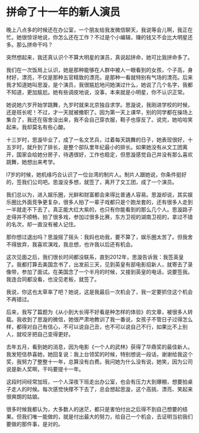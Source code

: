 # 拼命了十一年的新人演员

晚上八点多的时候还在办公室，一个朋友给我发微信聊天，我说等会儿啊，我正在忙。她很惊讶地说，你怎么还在工作？不过是个小编辑，赚的钱又不会比大明星还多。那么拼命干吗？ 

突然想起来，我还真认识个不算大明星的演员，真说起拼命，她可比我拼命多了。 

我们在一次饭局上认识，她是那种能够在人群中被人一眼看到的女孩，个子高，身材好，漂亮，不仅是那种五官精致的漂亮，是那种一看就特别有气场的漂亮。后来我才知道她叫思漩，是个演员，我很尴尬地问她演过什么，她说了几个名字，我都不知道，更加尴尬。她有些调皮地说，没事，本来就是小明星，你不认识正常。 

她说她六岁开始学跳舞，九岁时就来北京独自求学。思漩说，我刚进学校的时候，还是班长呢！不过，才一天就被撤职了。因为第一天上课早，别的同学都在操场上集合了，我还在宿舍没出来，我不会自己穿衣服，鞋子也穿反了。说完，她哈哈笑起来。我却莫名有些心酸。 

十三岁时，思漩毕业了，成了一名文艺兵，过着每天跳舞的日子，她表现很好，十五岁时，就升到了排长，是整个部队里年纪最小的排长。如果她没有从文工团离开，国家会给她分房子，待遇很好，工作也稳定，但思漩感觉自己并没有那么喜欢跳舞，她想出来考学。 

l7岁的时候，她机缘巧合认识了一位台湾的制片人。制片人跟她说，你条件挺好的，签我们公司吧。思漩没多想，就签了，离开了文工团，成了一个演员。 

我们总以为，进入娱乐圈，光鲜和财富都会来得比普通人容易。思漩却说，其实娱乐圈比外面竞争更复杂，很多人拍了一辈子戏都只是个跑龙套的，还有很多人走到一半就走不下去了，真正能大红大紫的，也只有你能看到的那么几个人。思漩路子走得并不顺畅，拍了很多戏，参加过很多比赛，东方卫视的湖南卫视的，拿过不错的名次，却一直没有被人记住。 

那你想过退出吗？思漩摇了摇头：我妈也劝我，要不算了，娱乐圈太苦了。但我舍不得放弃，我喜欢演戏，我总想，也许我以后还有机会。 

这次见面之后，我们很长时间都没联系，直到2012年，思漩告诉我：我签英皇了。我都打算去美国念书了，出发前三天，见到英皇有部电影招新人，就寄去了录像带，参加了面试。在美国念了一个半月的时候，又接到英皇的电话，说要签我。我连合同都没看，也没见老板，就签了。 

我说，你这也太草率了吧？她说，这是我最后一次机会了，我一定要抓住这个机会不再错过。 

后来，我写了篇题为《从小到大长得不好看是种怎样的体验》的文章，被很多人转载。我收到了思漩的微信，她很严肃地教训了我一番说，女孩子不管日子过得怎么样，都得对自己有信心，不可以说自己丑，也不可以说自己不行，如果比不上别人，就咬牙把自己变得更好。 

去年五月，看到她的消息，因为电影《一个人的武林》获得了华鼎奖的最佳新人。我发短信恭喜她，她回复说：我上台领奖的时候，特别想说一段话，谢谢给我这个奖，我努力了整整十一年，总算没有白费。我问她为什么没有说，她笑，因为公司说是新人奖啊，干吗要提十一年。 

这段时间经常加班，一个人深夜下班走出办公室，也会有压力大到爆棚，想要拍桌子走人的时候。每次感觉快撑不下去了，总会想起思漩，这个高挑、漂亮、笑起来很爽朗的姑娘。 

很多时候我都认为，大多数人的迷茫，都只是害怕付出之后得不到自己想要的结果。但我们唯一能做的，就是付出最大的努力，给自己一个机会，去证明当初我们要做的那件事，是对的。